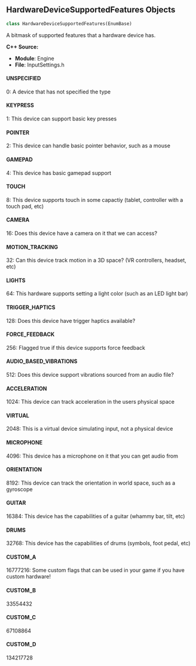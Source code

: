 ## HardwareDeviceSupportedFeatures Objects

```python
class HardwareDeviceSupportedFeatures(EnumBase)
```

A bitmask of supported features that a hardware device has.

**C++ Source:**

- **Module**: Engine
- **File**: InputSettings.h

<a id="unreal.HardwareDeviceSupportedFeatures.UNSPECIFIED"></a>

#### UNSPECIFIED

0: A device that has not specified the type

<a id="unreal.HardwareDeviceSupportedFeatures.KEYPRESS"></a>

#### KEYPRESS

1: This device can support basic key presses

<a id="unreal.HardwareDeviceSupportedFeatures.POINTER"></a>

#### POINTER

2: This device can handle basic pointer behavior, such as a mouse

<a id="unreal.HardwareDeviceSupportedFeatures.GAMEPAD"></a>

#### GAMEPAD

4: This device has basic gamepad support

<a id="unreal.HardwareDeviceSupportedFeatures.TOUCH"></a>

#### TOUCH

8: This device supports touch in some capactiy (tablet, controller with a touch pad, etc)

<a id="unreal.HardwareDeviceSupportedFeatures.CAMERA"></a>

#### CAMERA

16: Does this device have a camera on it that we can access?

<a id="unreal.HardwareDeviceSupportedFeatures.MOTION_TRACKING"></a>

#### MOTION_TRACKING

32: Can this device track motion in a 3D space? (VR controllers, headset, etc)

<a id="unreal.HardwareDeviceSupportedFeatures.LIGHTS"></a>

#### LIGHTS

64: This hardware supports setting a light color (such as an LED light bar)

<a id="unreal.HardwareDeviceSupportedFeatures.TRIGGER_HAPTICS"></a>

#### TRIGGER_HAPTICS

128: Does this device have trigger haptics available?

<a id="unreal.HardwareDeviceSupportedFeatures.FORCE_FEEDBACK"></a>

#### FORCE_FEEDBACK

256: Flagged true if this device supports force feedback

<a id="unreal.HardwareDeviceSupportedFeatures.AUDIO_BASED_VIBRATIONS"></a>

#### AUDIO_BASED_VIBRATIONS

512: Does this device support vibrations sourced from an audio file?

<a id="unreal.HardwareDeviceSupportedFeatures.ACCELERATION"></a>

#### ACCELERATION

1024: This device can track acceleration in the users physical space

<a id="unreal.HardwareDeviceSupportedFeatures.VIRTUAL"></a>

#### VIRTUAL

2048: This is a virtual device simulating input, not a physical device

<a id="unreal.HardwareDeviceSupportedFeatures.MICROPHONE"></a>

#### MICROPHONE

4096: This device has a microphone on it that you can get audio from

<a id="unreal.HardwareDeviceSupportedFeatures.ORIENTATION"></a>

#### ORIENTATION

8192: This device can track the orientation in world space, such as a gyroscope

<a id="unreal.HardwareDeviceSupportedFeatures.GUITAR"></a>

#### GUITAR

16384: This device has the capabilities of a guitar (whammy bar, tilt, etc)

<a id="unreal.HardwareDeviceSupportedFeatures.DRUMS"></a>

#### DRUMS

32768: This device has the capabilities of drums (symbols, foot pedal, etc)

<a id="unreal.HardwareDeviceSupportedFeatures.CUSTOM_A"></a>

#### CUSTOM_A

16777216: Some custom flags that can be used in your game if you have custom hardware!

<a id="unreal.HardwareDeviceSupportedFeatures.CUSTOM_B"></a>

#### CUSTOM_B

33554432

<a id="unreal.HardwareDeviceSupportedFeatures.CUSTOM_C"></a>

#### CUSTOM_C

67108864

<a id="unreal.HardwareDeviceSupportedFeatures.CUSTOM_D"></a>

#### CUSTOM_D

134217728

<a id="unreal.HardwareDevicePrimaryType"></a>